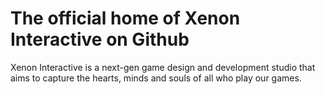 # The official home of Xenon Interactive on Github


Xenon Interactive is a next-gen game design and development studio that aims to capture the hearts, minds and souls of all who play our games.
